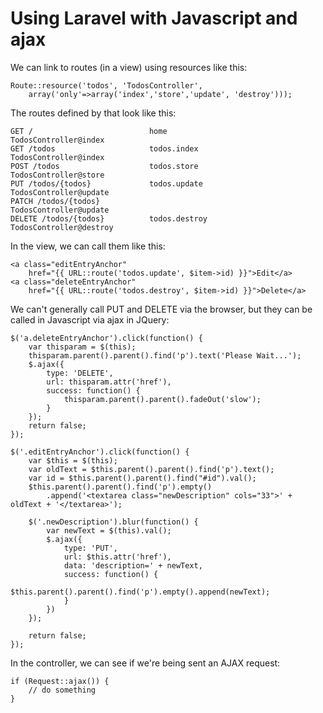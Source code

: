 Using Laravel with Javascript and ajax
==========================================

We can link to routes (in a view) using resources like this:

    Route::resource('todos', 'TodosController', 
        array('only'=>array('index','store','update', 'destroy')));

The routes defined by that look like this:

    GET /                          home                   TodosController@index
    GET /todos                     todos.index            TodosController@index
    POST /todos                    todos.store            TodosController@store
    PUT /todos/{todos}             todos.update           TodosController@update
    PATCH /todos/{todos}                                  TodosController@update
    DELETE /todos/{todos}          todos.destroy          TodosController@destroy

In the view, we can call them like this:

    <a class="editEntryAnchor" 
        href="{{ URL::route('todos.update', $item->id) }}">Edit</a>
    <a class="deleteEntryAnchor" 
        href="{{ URL::route('todos.destroy', $item->id) }}">Delete</a>

We can't generally call PUT and DELETE via the browser, but they can be called in Javascript via ajax in JQuery:

    $('a.deleteEntryAnchor').click(function() {
        var thisparam = $(this);
        thisparam.parent().parent().find('p').text('Please Wait...');
        $.ajax({
            type: 'DELETE',
            url: thisparam.attr('href'),
            success: function() {
                thisparam.parent().parent().fadeOut('slow');
            }
        });
        return false;
    });

    $('.editEntryAnchor').click(function() {
        var $this = $(this);
        var oldText = $this.parent().parent().find('p').text();
        var id = $this.parent().parent().find("#id").val();
        $this.parent().parent().find('p').empty()
            .append('<textarea class="newDescription" cols="33">' + oldText + '</textarea>');
        
        $('.newDescription').blur(function() {
            var newText = $(this).val();
            $.ajax({
                type: 'PUT',
                url: $this.attr('href'),
                data: 'description=' + newText,
                success: function() {
                    $this.parent().parent().find('p').empty().append(newText);
                }
            })
        });

        return false;
    });


In the controller, we can see if we're being sent an AJAX request:

    if (Request::ajax()) {
        // do something
    }

